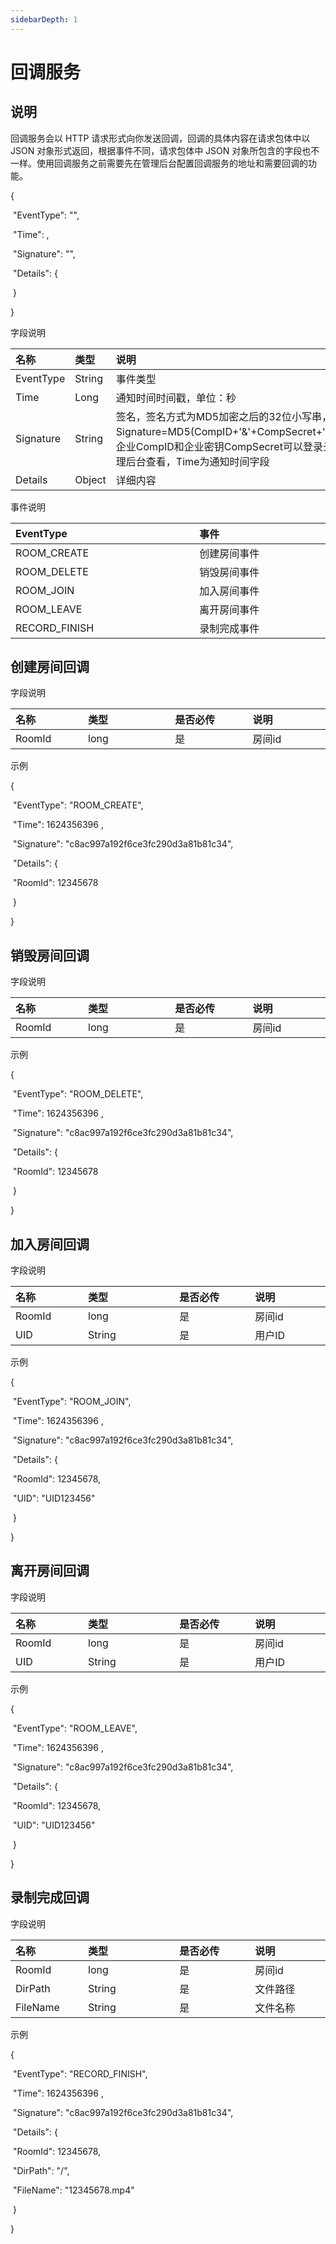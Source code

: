 ```yaml
---
sidebarDepth: 1
---
```


# 回调服务

## 说明

回调服务会以 HTTP 请求形式向你发送回调，回调的具体内容在请求包体中以 JSON 对象形式返回，根据事件不同，请求包体中 JSON 对象所包含的字段也不一样。使用回调服务之前需要先在管理后台配置回调服务的地址和需要回调的功能。

{

​	"EventType": "",

​	"Time": ,

​	"Signature": "",

​	"Details": {

​	}

}

字段说明

<table>
    <thead>
        <tr>
            <th style="width:100px;font-weight:700;text-align: left;">名称</th>
            <th  colspan="2" style="width:800px; text-align: left;">类型</th>
            <th  colspan="2" style="width:800px; text-align: left;">说明</th>
        </tr>
    </thead>
    <tbody>
        <tr>
            <td style="font-weight:normal;">EventType</td>
            <td  colspan="2" style="font-weight:normal;">String</td>
            <td  colspan="2" style="font-weight:normal;">事件类型</td>
        </tr>
        <tr>
            <td style="font-weight:normal;">Time</td>
            <td  colspan="2" style="font-weight:normal;">Long</td>
            <td  colspan="2" style="font-weight:normal;">通知时间时间戳，单位：秒</td>
        </tr>
        <tr>
            <td style="font-weight:normal;">Signature</td>
            <td  colspan="2" style="font-weight:normal;">String</td>
            <td  colspan="2" style="font-weight:normal;">签名，签名方式为MD5加密之后的32位小写串，Signature=MD5(CompID+'&'+CompSecret+'&'+Time)，
                企业CompID和企业密钥CompSecret可以登录云屋科技管理后台查看，Time为通知时间字段</td>
        </tr>
        <tr>
            <td style="font-weight:normal;">Details</td>
            <td  colspan="2" style="font-weight:normal;">Object</td>
            <td  colspan="2" style="font-weight:normal;">详细内容</td>
        </tr>
    </tbody>
</table>

事件说明

<table>
    <thead>
        <tr>
            <th  colspan="2" style="width:800px; text-align: left;">EventType</th>
            <th  colspan="2" style="width:800px; text-align: left;">事件</th>
        </tr>
    </thead>
    <tbody>
        <tr>
            <td  colspan="2" style="font-weight:normal;">ROOM_CREATE</td>
            <td  colspan="2" style="font-weight:normal;">创建房间事件</td>
        </tr>
        <tr>
            <td  colspan="2" style="font-weight:normal;">ROOM_DELETE</td>
            <td  colspan="2" style="font-weight:normal;">销毁房间事件</td>
        </tr>
        <tr>
            <td  colspan="2" style="font-weight:normal;">ROOM_JOIN</td>
            <td  colspan="2" style="font-weight:normal;">加入房间事件</td>
        </tr>
        <tr>
            <td  colspan="2" style="font-weight:normal;">ROOM_LEAVE</td>
            <td  colspan="2" style="font-weight:normal;">离开房间事件</td>
        </tr>
        <tr>
            <td  colspan="2" style="font-weight:normal;">RECORD_FINISH</td>
            <td  colspan="2" style="font-weight:normal;">录制完成事件</td>
        </tr>
    </tbody>
</table>

## 创建房间回调

字段说明

<table>
    <thead>
        <tr>
            <th style="width:100px;font-weight:700;text-align: left;">名称</th>
            <th  colspan="2" style="width:800px; text-align: left;">类型</th>
            <th  colspan="2" style="width:800px; text-align: left;">是否必传</th>
            <th  colspan="2" style="width:800px; text-align: left;">说明</th>
        </tr>
    </thead>
    <tbody>
        <tr>
            <td style="font-weight:normal;">RoomId</td>
            <td  colspan="2" style="font-weight:normal;">long</td>
            <td  colspan="2" style="font-weight:normal;">是</td>
            <td  colspan="2" style="font-weight:normal;">房间id</td>
        </tr>
    </tbody>   
</table>

示例

{

​	"EventType": "ROOM_CREATE",

​	"Time": 1624356396 ,

​	"Signature": "c8ac997a192f6ce3fc290d3a81b81c34",

​	"Details": {

​		"RoomId": 12345678

​	}

}

## 销毁房间回调

字段说明

<table>
    <thead>
        <tr>
            <th style="width:100px;font-weight:700;text-align: left;">名称</th>
            <th  colspan="2" style="width:800px; text-align: left;">类型</th>
            <th  colspan="2" style="width:800px; text-align: left;">是否必传</th>
            <th  colspan="2" style="width:800px; text-align: left;">说明</th>
        </tr>
    </thead>
    <tbody>
        <tr>
            <td style="font-weight:normal;">RoomId</td>
            <td  colspan="2" style="font-weight:normal;">long</td>
            <td  colspan="2" style="font-weight:normal;">是</td>
            <td  colspan="2" style="font-weight:normal;">房间id</td>
        </tr>
    </tbody>   
</table>

示例

{

​	"EventType": "ROOM_DELETE",

​	"Time": 1624356396 ,

​	"Signature": "c8ac997a192f6ce3fc290d3a81b81c34",

​	"Details": {

​		"RoomId": 12345678

​	}

}

## 加入房间回调

字段说明

<table>
    <thead>
        <tr>
            <th style="width:100px;font-weight:700;text-align: left;">名称</th>
            <th  colspan="2" style="width:800px; text-align: left;">类型</th>
            <th  colspan="2" style="width:800px; text-align: left;">是否必传</th>
            <th  colspan="2" style="width:800px; text-align: left;">说明</th>
        </tr>
    </thead>
    <tbody>
        <tr>
            <td style="font-weight:normal;">RoomId</td>
            <td  colspan="2" style="font-weight:normal;">long</td>
            <td  colspan="2" style="font-weight:normal;">是</td>
            <td  colspan="2" style="font-weight:normal;">房间id</td>
        </tr>
        <tr>
            <td style="font-weight:normal;">UID</td>
            <td  colspan="2" style="font-weight:normal;">String</td>
            <td  colspan="2" style="font-weight:normal;">是</td>
            <td  colspan="2" style="font-weight:normal;">用户ID</td>
        </tr>
    </tbody>   
</table>

示例

{

​	"EventType": "ROOM_JOIN",

​	"Time": 1624356396 ,

​	"Signature": "c8ac997a192f6ce3fc290d3a81b81c34",

​	"Details": {

​		"RoomId": 12345678,

​		"UID": "UID123456"

​	}

}

## 离开房间回调

字段说明

<table>
    <thead>
        <tr>
            <th style="width:100px;font-weight:700;text-align: left;">名称</th>
            <th  colspan="2" style="width:800px; text-align: left;">类型</th>
            <th  colspan="2" style="width:800px; text-align: left;">是否必传</th>
            <th  colspan="2" style="width:800px; text-align: left;">说明</th>
        </tr>
    </thead>
    <tbody>
        <tr>
            <td style="font-weight:normal;">RoomId</td>
            <td  colspan="2" style="font-weight:normal;">long</td>
            <td  colspan="2" style="font-weight:normal;">是</td>
            <td  colspan="2" style="font-weight:normal;">房间id</td>
        </tr>
        <tr>
            <td style="font-weight:normal;">UID</td>
            <td  colspan="2" style="font-weight:normal;">String</td>
            <td  colspan="2" style="font-weight:normal;">是</td>
            <td  colspan="2" style="font-weight:normal;">用户ID</td>
        </tr>
    </tbody>   
</table>

示例

{

​	"EventType": "ROOM_LEAVE",

​	"Time": 1624356396 ,

​	"Signature": "c8ac997a192f6ce3fc290d3a81b81c34",

​	"Details": {

​		"RoomId": 12345678,

​		"UID": "UID123456"

​	}

}

## 录制完成回调

字段说明

<table>
    <thead>
        <tr>
            <th style="width:100px;font-weight:700;text-align: left;">名称</th>
            <th  colspan="2" style="width:800px; text-align: left;">类型</th>
            <th  colspan="2" style="width:800px; text-align: left;">是否必传</th>
            <th  colspan="2" style="width:800px; text-align: left;">说明</th>
        </tr>
    </thead>
    <tbody>
        <tr>
            <td style="font-weight:normal;">RoomId</td>
            <td  colspan="2" style="font-weight:normal;">long</td>
            <td  colspan="2" style="font-weight:normal;">是</td>
            <td  colspan="2" style="font-weight:normal;">房间id</td>
        </tr>
        <tr>
            <td style="font-weight:normal;">DirPath</td>
            <td  colspan="2" style="font-weight:normal;">String</td>
            <td  colspan="2" style="font-weight:normal;">是</td>
            <td  colspan="2" style="font-weight:normal;">文件路径</td>
        </tr>
        <tr>
            <td style="font-weight:normal;">FileName</td>
            <td  colspan="2" style="font-weight:normal;">String</td>
            <td  colspan="2" style="font-weight:normal;">是</td>
            <td  colspan="2" style="font-weight:normal;">文件名称</td>
        </tr>
    </tbody>   
</table>

示例

{

​	"EventType": "RECORD_FINISH",

​	"Time": 1624356396 ,

​	"Signature": "c8ac997a192f6ce3fc290d3a81b81c34",

​	"Details": {

​		"RoomId": 12345678,

​		"DirPath": "/",

​		"FileName": "12345678.mp4"

​	}

}









